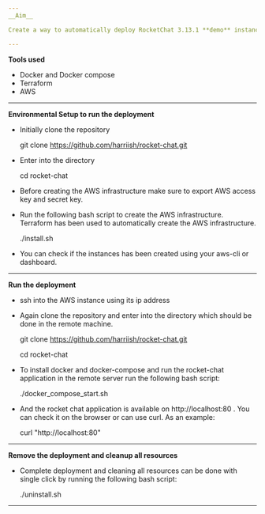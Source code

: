```yaml
---
__Aim__

Create a way to automatically deploy RocketChat 3.13.1 **demo** instance to AWS subscription.

---
```


__Tools used__
- Docker and Docker compose
- Terraform
- AWS

---

__Environmental Setup to run the deployment__

-  Initially clone the repository

    git clone https://github.com/harriish/rocket-chat.git

-  Enter into the directory

    cd rocket-chat

- Before creating the AWS infrastructure make sure to export AWS access key and secret key. 

-  Run the following bash script to create the AWS infrastructure. Terraform has been used to automatically create the AWS infrastructure.

   ./install.sh

-  You can check if the instances has been created using your aws-cli or dashboard. 


---
__Run the deployment__

-  ssh into the AWS instance using its ip address

-  Again clone the repository and enter into the directory which should be done in the remote machine.
  
   git clone https://github.com/harriish/rocket-chat.git
   
   cd rocket-chat
   
-  To install docker and docker-compose and run the rocket-chat application in the remote server run the following bash script:

   ./docker_compose_start.sh

-  And the rocket chat application is available on http://localhost:80  . You can check it on the browser or can use curl.  As an example:

   curl "http://localhost:80"

---
__Remove the deployment and cleanup all resources__


- Complete deployment and cleaning all resources can be done with single click by running the following bash script:

  ./uninstall.sh
 
---

